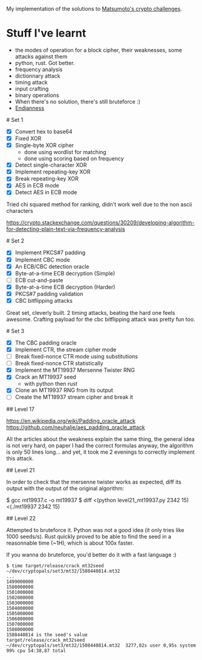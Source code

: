 
My implementation of the solutions to [Matsumoto's crypto challenges](http://www.cryptopals.com/).

# Stuff I've learnt

 - the modes of operation for a block cipher, their weaknesses, some attacks against them
 - python, rust. Got better.
 - frequency analysis
 - dictionnary attack
 - timing attack
 - input crafting
 - binary operations
 - When there's no solution, there's still bruteforce :)
 - [Endianness](https://betterexplained.com/articles/understanding-big-and-little-endian-byte-order/)

# Set 1

 - [x] Convert hex to base64
 - [x] Fixed XOR
 - [x] Single-byte XOR cipher
 	- done using wordlist for matching
 	- done using scoring based on frequency
 - [x] Detect single-character XOR
 - [x] Implement repeating-key XOR
 - [x] Break repeating-key XOR
 - [x] AES in ECB mode
 - [x] Detect AES in ECB mode

Tried chi squared method for ranking, didn't work well due to the non ascii characters

https://crypto.stackexchange.com/questions/30209/developing-algorithm-for-detecting-plain-text-via-frequency-analysis

# Set 2

 - [x] Implement PKCS#7 padding
 - [x] Implement CBC mode
 - [x] An ECB/CBC detection oracle
 - [x] Byte-at-a-time ECB decryption (Simple)
 - [ ] ECB cut-and-paste
 - [x] Byte-at-a-time ECB decryption (Harder)
 - [x] PKCS#7 padding validation
 - [x] CBC bitflipping attacks

Great set, cleverly built. 2 timing attacks, beating the hard one feels awesome.
Crafting payload for the cbc bitflipping attack was pretty fun too.

# Set 3

 - [x] The CBC padding oracle
 - [x] Implement CTR, the stream cipher mode
 - [ ] Break fixed-nonce CTR mode using substitutions
 - [ ] Break fixed-nonce CTR statistically
 - [x] Implement the MT19937 Mersenne Twister RNG
 - [x] Crack an MT19937 seed
    - with python then rust
 - [x] Clone an MT19937 RNG from its output
 - [ ] Create the MT19937 stream cipher and break it

## Level 17

https://en.wikipedia.org/wiki/Padding_oracle_attack
https://github.com/neuhalje/aes_padding_oracle_attack

All the articles about the weakness explain the same thing, the general idea is not very hard, on paper I had the correct formulas anyway, the algorithm is only 50 lines long... and yet, it took me 2 evenings to correctly implement this attack.

## Level 21

In order to check that the mersenne twister works as expected, diff its output with the output of the original algorithm:

$ gcc mt19937.c -o mt19937
$ diff <(python level21_mt19937.py 2342 15) <(./mt19937 2342 15)

## Level 22

Attempted to bruteforce it. Python was not a good idea (it only tries  like 1000 seeds/s). Rust quickly proved to be able to find the seed in a reasonnable time (~1H), which is about 100x faster. 

If you wanna do bruteforce, you'd better do it with a fast language :)

	$ time target/release/crack_mt32seed ~/dev/cryptopals/set3/mt32/1508440814.mt32
	...
	1499000000
	1500000000
	1501000000
	1502000000
	1503000000
	1504000000
	1505000000
	1506000000
	1507000000
	1508000000
	1508440814 is the seed's value
	target/release/crack_mt32seed ~/dev/cryptopals/set3/mt32/1508440814.mt32  3277,82s user 0,95s system 99% cpu 54:38,87 total

